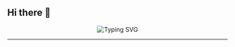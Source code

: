 ## Hi there 👋
<div align="center">
  <img src="https://readme-typing-svg.demolab.com?font=Fira+Code&size=24&pause=1000&center=true&vCenter=true&width=650&lines=Hi+I'm+💻+Harsh+Rathore;Cybersecurity+Enthusiast+|+Linux+Ninja;Offensive+Security+|+Toolsmith+|+Bug+Hunter" alt="Typing SVG" />
</div>




---
<!--
**harshXrathore/harshXrathore** is a ✨ _special_ ✨ repository because its `README.md` (this file) appears on your GitHub profile.

Here are some ideas to get you started:

- 🔭 I’m currently working on ...
- 🌱 I’m currently learning ...
- 👯 I’m looking to collaborate on ...
- 🤔 I’m looking for help with ...
- 💬 Ask me about ...
- 📫 How to reach me: ...
- 😄 Pronouns: ...
- ⚡ Fun fact: ...
-->
